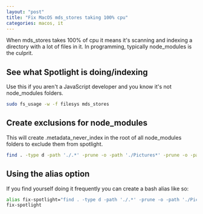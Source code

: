 ```yaml
---
layout: "post"
title: "Fix MacOS mds_stores taking 100% cpu"
categories: macos, it
---
```


When mds_stores takes 100% of cpu it means it's scanning and indexing a directory with a lot of files in it. In
programming, typically node_modules is the culprit.

<!--more-->

## See what Spotlight is doing/indexing

Use this if you aren't a JavaScript developer and you know it's not node_modules folders.

``` bash
sudo fs_usage -w -f filesys mds_stores
```

## Create exclusions for node_modules

This will create .metadata_never_index in the root of all node_modules folders to exclude them from spotlight.

``` bash
find . -type d -path './.*' -prune -o -path './Pictures*' -prune -o -path './Library*' -prune -o -path '*node_modules/*' -prune -o -type d -name 'node_modules' -exec touch '{}/.metadata_never_index' \; -print
```

## Using the alias option

If you find yourself doing it frequently you can create a bash alias like so:

``` bash
alias fix-spotlight="find . -type d -path './.*' -prune -o -path './Pictures*' -prune -o -path './Library*' -prune -o -path '*node_modules/*' -prune -o -type d -name 'node_modules' -exec touch '{}/.metadata_never_index' \; -print"
fix-spotlight
```